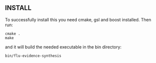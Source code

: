 
## INSTALL

To successfully install this you need cmake, gsl and boost installed. Then run:

```
cmake .
make
```

and it will build the needed executable in the bin directory:

```
bin/flu-evidence-synthesis
```
